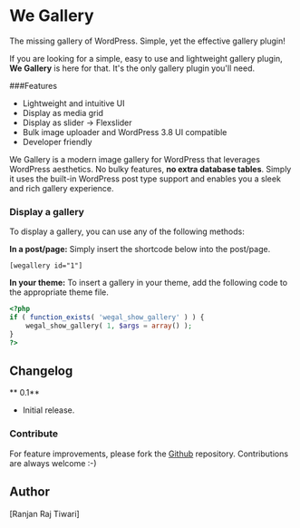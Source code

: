 # We Gallery

The missing gallery of WordPress. Simple, yet the effective gallery plugin!


If you are looking for a simple, easy to use and lightweight gallery plugin, **We Gallery** is here for that. It's the only gallery plugin you'll need.

###Features
* Lightweight and intuitive UI
* Display as media grid
* Display as slider &rarr; Flexslider
* Bulk image uploader and WordPress 3.8 UI compatible
* Developer friendly

We Gallery is a modern image gallery for WordPress that leverages WordPress aesthetics. No bulky features, **no extra database tables**. Simply it uses the built-in WordPress post type support and enables you a sleek and rich gallery experience.


### Display a gallery

To display a gallery, you can use any of the following methods:

**In a post/page:**
Simply insert the shortcode below into the post/page.

`[wegallery id="1"]`

**In your theme:**
To insert a gallery in your theme, add the following code to the appropriate theme file.

```php
<?php
if ( function_exists( 'wegal_show_gallery' ) ) {
    wegal_show_gallery( 1, $args = array() );
}
?>
```

## Changelog

** 0.1**
* Initial release.

### Contribute
For feature improvements, please fork the [Github](https://github.com/raaanjan1/we-gallery) repository. Contributions are always welcome :-)


## Author
[Ranjan Raj Tiwari]